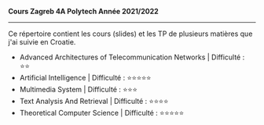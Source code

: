<p><b style="color=red">Cours Zagreb 4A Polytech Année 2021/2022</b></p>
<hr/>
<p>Ce répertoire contient les cours (slides) et les TP de plusieurs matières que j'ai suivie en Croatie.</p>
<ul>
  <li>Advanced Architectures of Telecommunication Networks | Difficulté : ⭐⭐</li>
  <li>Artificial Intelligence | Difficulté : ⭐⭐⭐⭐⭐</li>
  <li>Multimedia System | Difficulté : ⭐⭐⭐</li>
  <li>Text Analysis And Retrieval  | Difficulté : ⭐⭐⭐⭐</li>
  <li>Theoretical Computer Science | Difficulté : ⭐⭐⭐⭐⭐</li>
</ul>
